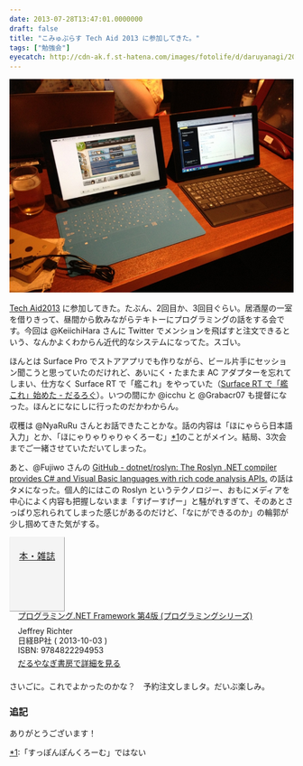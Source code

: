 ```yaml
---
date: 2013-07-28T13:47:01.0000000
draft: false
title: "こみゅぷらす Tech Aid 2013 に参加してきた。"
tags: ["勉強会"]
eyecatch: http://cdn-ak.f.st-hatena.com/images/fotolife/d/daruyanagi/20130727/20130727115938.jpg
---
```

<p><span itemscope itemtype="http://schema.org/Photograph"><img src="20130727115938.jpg" alt="f:id:daruyanagi:20130727115938j:plain" title="f:id:daruyanagi:20130727115938j:plain" class="hatena-fotolife" itemprop="image"></span></p><p><a href="http://comuplus.net/CLT2013/">Tech Aid2013</a> に参加してきた。たぶん、2回目か、3回目ぐらい。居酒屋の一室を借りきって、昼間から飲みながらテキトーにプログラミングの話をする会です。今回は @KeiichiHara さんに Twitter でメンションを飛ばすと注文できるという、なんかよくわからん近代的なシステムになってた。スゴい。</p><p><script>    window.twttr = (function(d, s, id) {        var js, fjs = d.getElementsByTagName(s)[0],            t = window.twttr || {};        if (d.getElementById(id)) return t;        js = d.createElement(s);        js.id = id;        js.src = "https://platform.twitter.com/widgets.js";        fjs.parentNode.insertBefore(js, fjs);        t._e = [];        t.ready = function(f) {            t._e.push(f);        };        return t;    }(document, "script", "twitter-wjs"));</script><script>    twttr.ready(function (twttr) {        var el = document.getElementsByClassName('twitter-syntax-tweet-id-360964066329624578');        for (var i=0;i<el.length;i++) {            if (!!el[i].getAttribute('data-is-tweet-loaded')){                continue;            }            el[i].setAttribute('data-is-tweet-loaded', '1');            twttr.widgets.createTweet('360964066329624578',el[i],{});        }    });</script><div class="twitter-syntax-tweet-id-360964066329624578"></div><script>    window.twttr = (function(d, s, id) {        var js, fjs = d.getElementsByTagName(s)[0],            t = window.twttr || {};        if (d.getElementById(id)) return t;        js = d.createElement(s);        js.id = id;        js.src = "https://platform.twitter.com/widgets.js";        fjs.parentNode.insertBefore(js, fjs);        t._e = [];        t.ready = function(f) {            t._e.push(f);        };        return t;    }(document, "script", "twitter-wjs"));</script><script>    twttr.ready(function (twttr) {        var el = document.getElementsByClassName('twitter-syntax-tweet-id-360963396381835264');        for (var i=0;i<el.length;i++) {            if (!!el[i].getAttribute('data-is-tweet-loaded')){                continue;            }            el[i].setAttribute('data-is-tweet-loaded', '1');            twttr.widgets.createTweet('360963396381835264',el[i],{});        }    });</script><div class="twitter-syntax-tweet-id-360963396381835264"></div><script>    window.twttr = (function(d, s, id) {        var js, fjs = d.getElementsByTagName(s)[0],            t = window.twttr || {};        if (d.getElementById(id)) return t;        js = d.createElement(s);        js.id = id;        js.src = "https://platform.twitter.com/widgets.js";        fjs.parentNode.insertBefore(js, fjs);        t._e = [];        t.ready = function(f) {            t._e.push(f);        };        return t;    }(document, "script", "twitter-wjs"));</script><script>    twttr.ready(function (twttr) {        var el = document.getElementsByClassName('twitter-syntax-tweet-id-360967153878433792');        for (var i=0;i<el.length;i++) {            if (!!el[i].getAttribute('data-is-tweet-loaded')){                continue;            }            el[i].setAttribute('data-is-tweet-loaded', '1');            twttr.widgets.createTweet('360967153878433792',el[i],{});        }    });</script><div class="twitter-syntax-tweet-id-360967153878433792"></div></p><p>ほんとは Surface Pro でストアアプリでも作りながら、ビール片手にセッション聞こうと思っていたのだけれど、あいにく・たまたま AC アダプターを忘れてしまい、仕方なく Surface RT で「艦これ」をやっていた（<a href="https://blog.daruyanagi.jp/entry/2013/07/28/131947">Surface RT &#x3067;&#x300C;&#x8266;&#x3053;&#x308C;&#x300D;&#x59CB;&#x3081;&#x305F; - &#x3060;&#x308B;&#x308D;&#x3050;</a>）。いつの間にか @icchu と @Grabacr07 も提督になった。ほんとになにしに行ったのだかわからん。</p><p><script>    window.twttr = (function(d, s, id) {        var js, fjs = d.getElementsByTagName(s)[0],            t = window.twttr || {};        if (d.getElementById(id)) return t;        js = d.createElement(s);        js.id = id;        js.src = "https://platform.twitter.com/widgets.js";        fjs.parentNode.insertBefore(js, fjs);        t._e = [];        t.ready = function(f) {            t._e.push(f);        };        return t;    }(document, "script", "twitter-wjs"));</script><script>    twttr.ready(function (twttr) {        var el = document.getElementsByClassName('twitter-syntax-tweet-id-361067095129210881');        for (var i=0;i<el.length;i++) {            if (!!el[i].getAttribute('data-is-tweet-loaded')){                continue;            }            el[i].setAttribute('data-is-tweet-loaded', '1');            twttr.widgets.createTweet('361067095129210881',el[i],{});        }    });</script><div class="twitter-syntax-tweet-id-361067095129210881"></div><script>    window.twttr = (function(d, s, id) {        var js, fjs = d.getElementsByTagName(s)[0],            t = window.twttr || {};        if (d.getElementById(id)) return t;        js = d.createElement(s);        js.id = id;        js.src = "https://platform.twitter.com/widgets.js";        fjs.parentNode.insertBefore(js, fjs);        t._e = [];        t.ready = function(f) {            t._e.push(f);        };        return t;    }(document, "script", "twitter-wjs"));</script><script>    twttr.ready(function (twttr) {        var el = document.getElementsByClassName('twitter-syntax-tweet-id-361007791529394177');        for (var i=0;i<el.length;i++) {            if (!!el[i].getAttribute('data-is-tweet-loaded')){                continue;            }            el[i].setAttribute('data-is-tweet-loaded', '1');            twttr.widgets.createTweet('361007791529394177',el[i],{});        }    });</script><div class="twitter-syntax-tweet-id-361007791529394177"></div></p><p>収穫は @NyaRuRu さんとお話できたことかな。話の内容は「ほにゃらら日本語入力」とか、「ほにゃりゃりゃりゃくろーむ」<a href="#f-bb0b1ad9" name="fn-bb0b1ad9" title="「すっぽんぽんくろーむ」ではない">*1</a>のことがメイン。結局、3次会までご一緒させていただいてしまった。</p><p>あと、@Fujiwo さんの <a href="http://msdn.microsoft.com/en-us/vstudio/roslyn.aspx">GitHub - dotnet/roslyn: The Roslyn .NET compiler provides C# and Visual Basic languages with rich code analysis APIs.</a> の話はタメになった。個人的にはこの Roslyn というテクノロジー、おもにメディアを中心によく内容も把握しないまま「すげーすげー」と騒がれすぎて、そのあとさっぱり忘れられてしまった感じがあるのだけど、「なにができるのか」の輪郭が少し掴めてきた気がする。</p><p><div class="mm-middle" style="margin-bottom:0px;"><div class="mm-image" style="float:left;"><a href="http://www.amazon.co.jp/exec/obidos/ASIN/4822294951/bestylesnet-22/ref=nosim" target="_blank" style="display:block;width:96px;height:110px;background-color:#F4F4F4;border: outset 1px #EEEEEE;padding-top:20px;font-size:16px;text-align:center;">本・雑誌</a></div><div class="mm-content" style="float:left;margin-left:15px;line-height:120%"><div class="mm-title" style="line-height:120%"><a href="http://www.amazon.co.jp/exec/obidos/ASIN/4822294951/bestylesnet-22/ref=nosim" target="_blank">プログラミング.NET Framework 第4版 (プログラミングシリーズ)</a></div><div class="mm-detail" style="margin-top:10px;">Jeffrey Richter<br />日経BP社 ( 2013-10-03 )<br />ISBN: 9784822294953<br /><div style="margin:7px 0px"><a href="http://mediamarker.net/u/daruyanagi/?asin=4822294951" target="_blank">だるやなぎ書房で詳細を見る</a></div></div></div><div style="clear:left"></div></div></p><p>さいごに。これでよかったのかな？　予約注文しましタ。だいぶ楽しみ。</p>

<div class="section">
<h3>追記</h3>
<p><script>    window.twttr = (function(d, s, id) {        var js, fjs = d.getElementsByTagName(s)[0],            t = window.twttr || {};        if (d.getElementById(id)) return t;        js = d.createElement(s);        js.id = id;        js.src = "https://platform.twitter.com/widgets.js";        fjs.parentNode.insertBefore(js, fjs);        t._e = [];        t.ready = function(f) {            t._e.push(f);        };        return t;    }(document, "script", "twitter-wjs"));</script><script>    twttr.ready(function (twttr) {        var el = document.getElementsByClassName('twitter-syntax-tweet-id-361776259056926722');        for (var i=0;i<el.length;i++) {            if (!!el[i].getAttribute('data-is-tweet-loaded')){                continue;            }            el[i].setAttribute('data-is-tweet-loaded', '1');            twttr.widgets.createTweet('361776259056926722',el[i],{});        }    });</script><div class="twitter-syntax-tweet-id-361776259056926722"></div></p><p>ありがとうございます！</p>

</div><div class="footnote">
<p class="footnote"><a href="#fn-bb0b1ad9" name="f-bb0b1ad9" class="footnote-number">*1</a><span class="footnote-delimiter">:</span><span class="footnote-text">「すっぽんぽんくろーむ」ではない</span></p>
</div>